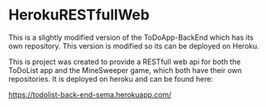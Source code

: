 # HerokuRESTfullWeb
This is a slightly modified version of the ToDoApp-BackEnd which has its own repository. 
This version is modified so its can be deployed on Heroku.

This is project was created to provide a RESTfull web api for both the ToDoList app and the MineSweeper game, 
which both have their own repositories. It is deployed on heroku and can be found here: 

https://todolist-back-end-sema.herokuapp.com/ 
